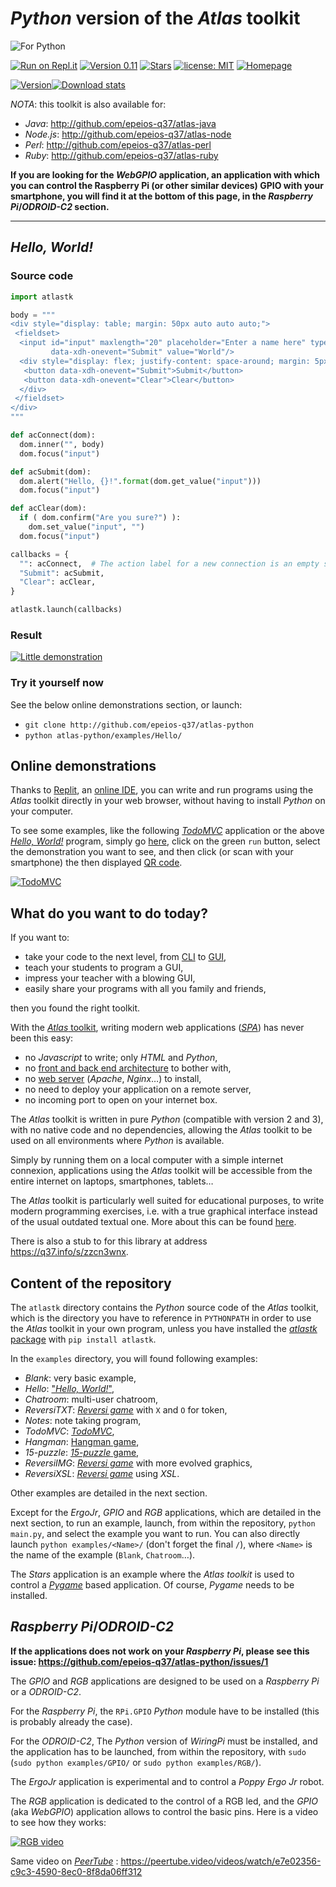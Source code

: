 <!--

NO MORE IN USE !!!
BUILT FROM ../README_template.md

-->

# *Python* version of the *Atlas* toolkit

![For Python](https://q37.info/download/assets/Python.png "Python logo")

[![Run on Repl.it](https://repl.it/badge/github/epeios-q37/atlas-python)](https://q37.info/s/vwpsw73v)
[![Version 0.11](https://img.shields.io/static/v1.svg?&color=90b4ed&label=Version&message=0.11)](http://github.com/epeios-q37/atlas-python/)
[![Stars](https://img.shields.io/github/stars/epeios-q37/atlas-python.svg?style=social)](https://github.com/epeios-q37/atlas-python/stargazers)
[![license: MIT](https://img.shields.io/github/license/epeios-q37/atlas-python?color=yellow)](https://github.com/epeios-q37/atlas-python/blob/master/LICENSE)
[![Homepage](https://img.shields.io/static/v1?label=homepage&message=atlastk.org&color=ff69b4)](https://atlastk.org)

[![Version](https://img.shields.io/pypi/v/atlastk?style=for-the-badge&color=90b4ed&label=PyPi)![Download stats](https://img.shields.io/pypi/dm/atlastk.svg?style=for-the-badge)](http://q37.info/s/9srmskcm)


*NOTA*: this toolkit is also available for:

- *Java*: <http://github.com/epeios-q37/atlas-java>
- *Node.js*: <http://github.com/epeios-q37/atlas-node>
- *Perl*: <http://github.com/epeios-q37/atlas-perl>
- *Ruby*: <http://github.com/epeios-q37/atlas-ruby>



**If you are looking for the *WebGPIO* application, an application with which you can control the Raspberry Pi (or other similar devices) GPIO with your smartphone, you will find it at the bottom of this page, in the *Raspberry Pi*/*ODROID-C2* section.**

---

## *Hello, World!*

### Source code

```python
import atlastk

body = """
<div style="display: table; margin: 50px auto auto auto;">
 <fieldset>
  <input id="input" maxlength="20" placeholder="Enter a name here" type="text"
         data-xdh-onevent="Submit" value="World"/>
  <div style="display: flex; justify-content: space-around; margin: 5px auto auto auto;">
   <button data-xdh-onevent="Submit">Submit</button>
   <button data-xdh-onevent="Clear">Clear</button>
  </div>
 </fieldset>
</div>
"""

def acConnect(dom):
  dom.inner("", body)
  dom.focus("input")

def acSubmit(dom):
  dom.alert("Hello, {}!".format(dom.get_value("input")))
  dom.focus("input")

def acClear(dom):
  if ( dom.confirm("Are you sure?") ):
    dom.set_value("input", "")
  dom.focus("input")

callbacks = {
  "": acConnect,  # The action label for a new connection is an empty string.
  "Submit": acSubmit,
  "Clear": acClear,
}

atlastk.launch(callbacks)
```

### Result

[![Little demonstration](https://q37.info/download/assets/Hello.gif "A basic example")](https://q37.info/s/vwpsw73v)

### Try it yourself now

See the below online demonstrations section, or launch:

- `git clone http://github.com/epeios-q37/atlas-python`
- `python atlas-python/examples/Hello/`

## Online demonstrations

Thanks to [Replit](https://q37.info/s/mxmgq3qm), an [online IDE](https://q37.info/s/zzkzbdw7), you can write and run programs using the *Atlas* toolkit directly in your web browser, without having to install *Python* on your computer.

To see some examples, like the following [*TodoMVC*](http://todomvc.com/) application or the above [*Hello, World!*](https://en.wikipedia.org/wiki/%22Hello,_World!%22_program) program, simply go [here](https://q37.info/s/vwpsw73v), click on the green `run` button, select the demonstration you want to see, and then click (or scan with your smartphone) the then displayed [QR code](https://q37.info/s/3pktvrj7).

[![TodoMVC](https://q37.info/download/TodoMVC.gif "The TodoMVC application made with the Atlas toolkit")](https://q37.info/s/vwpsw73v)

## What do you want to do today?

If you want to:

- take your code to the next level, from [CLI](https://q37.info/s/cnh9nrw9) to [GUI](https://q37.info/s/hw9n3pjs),
- teach your students to program a GUI, 
- impress your teacher with a blowing GUI,
- easily share your programs with all you family and friends,

then you found the right toolkit.

With the [*Atlas* toolkit](http://atlastk.org/), writing modern web applications ([*SPA*](https://q37.info/s/7sbmxd3j)) has never been this easy:
- no *Javascript* to write; only *HTML* and *Python*,
- no [front and back end architecture](https://q37.info/s/px7hhztd) to bother with,
- no [web server](https://q37.info/s/n3hpwsht) (*Apache*, *Nginx*…) to install,
- no need to deploy your application on a remote server,
- no incoming port to open on your internet box.

The *Atlas* toolkit is written in pure *Python* (compatible with version 2 and 3), with no native code and no dependencies, allowing the *Atlas* toolkit to be used on all environments where *Python* is available. 

Simply by running them on a local computer with a simple internet connexion, applications using the *Atlas* toolkit will be accessible from the entire internet on laptops, smartphones, tablets…

The *Atlas* toolkit is particularly well suited for educational purposes, to write modern programming exercises, i.e. with a true graphical interface instead of the usual outdated textual one. More about this can be found [here](https://q37.info/s/cbms43s9).

There is also a stub to for this library at address <https://q37.info/s/zzcn3wnx>.

## Content of the repository

The `atlastk` directory contains the *Python* source code of the *Atlas* toolkit, which is the directory you have to reference in `PYTHONPATH` in order to use the *Atlas* toolkit in your own program, unless you have installed the [*atlastk* package](http://q37.info/s/9srmskcm) with `pip install atlastk`.

In the `examples` directory, you will found following examples:

- *Blank*: very basic example,
- *Hello*: ["*Hello, World!*"](https://en.wikipedia.org/wiki/%22Hello,_World!%22_program),
- *Chatroom*: multi-user chatroom,
- *ReversiTXT*: [*Reversi game*](http://q37.info/s/zz3dzmf7) with `X` and `O` for token,
- *Notes*: note taking program,
- *TodoMVC*: [*TodoMVC*](http://todomvc.com/),
- *Hangman*: [Hangman game](http://q37.info/s/gtdtk4hp),
- *15-puzzle*: [*15-puzzle* game](https://q37.info/s/jn9zg3bn),
- *ReversiIMG*: [*Reversi game*](http://q37.info/s/zz3dzmf7) with more evolved graphics,
- *ReversiXSL*: [*Reversi game*](http://q37.info/s/zz3dzmf7) using *XSL*.

Other examples are detailed in the next section.

Except for the *ErgoJr*, *GPIO* and *RGB* applications, which are detailed in the next section, to run an example, launch, from within the repository, `python main.py`, and select the example you want to run. You can also directly launch `python examples/<Name>/` (don't forget the final `/`), where `<Name>` is the name of the example (`Blank`, `Chatroom`…).

The *Stars* application is an example where the *Atlas* *toolkit* is used to control a [*Pygame*](https://en.wikipedia.org/wiki/Pygame) based application. Of course, *Pygame* needs to be installed.

## *Raspberry Pi*/*ODROID-C2*

**If the applications does not work on your *Raspberry Pi*, please see this issue: <https://github.com/epeios-q37/atlas-python/issues/1>**

The *GPIO* and *RGB* applications are designed to be used on a *Raspberry Pi* or a *ODROID-C2*.

For the *Raspberry Pi*, the `RPi.GPIO` *Python* module have to be installed (this is probably already the case).

For the *ODROID-C2*, The *Python* version of *WiringPi* must be installed, and the application has to be launched, from within the repository, with `sudo` (`sudo python examples/GPIO/` or `sudo python examples/RGB/`).

The *ErgoJr* application is experimental and to control a *Poppy* *Ergo Jr* robot.

The *RGB* application is dedicated to the control of a RGB led, and the *GPIO* (aka *WebGPIO*) application allows to control the basic pins. Here is a video to see how they works:

[![RGB video](https://img.youtube.com/vi/C4p2iX6gc-Q/0.jpg)](https://www.youtube.com/watch?v=C4p2iX6gc-Q)

Same video on [*PeerTube*](https://en.wikipedia.org/wiki/PeerTube) : <https://peertube.video/videos/watch/e7e02356-c9c3-4590-8ec0-8f8da06ff312>


